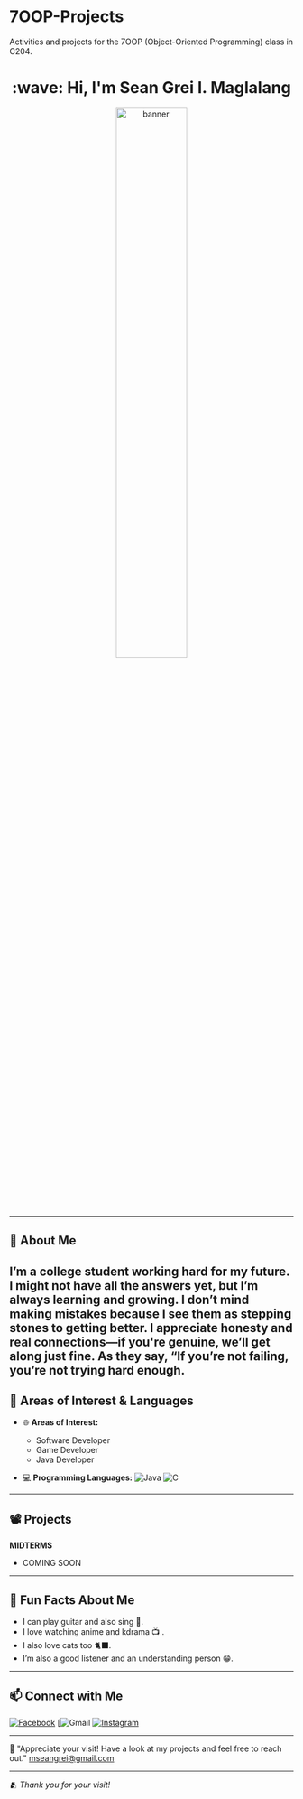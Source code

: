 
# 7OOP-Projects
Activities and projects for the 7OOP (Object-Oriented Programming) class in C204.
<h1 align="center"> :wave: Hi, I'm Sean Grei I. Maglalang </h1>
<p align="center">
  <img src="https://scontent.fcrk1-3.fna.fbcdn.net/v/t39.30808-6/501781126_1219430089625571_2179144778645724400_n.jpg?_nc_cat=101&ccb=1-7&_nc_sid=6ee11a&_nc_eui2=AeGjuUyqMloaaN9_LFn30JiZtzd6bIiVALK3N3psiJUAsujuIU6sVDY1mO4DH4RMYWT0fBJmGYtT5ATE7FyslRYQ&_nc_ohc=c97mF1hUq4sQ7kNvwEsy0EG&_nc_oc=AdlEeYJYnK-yRkKKKfFzlFzvFnZfU3uepQYTb_zuScI6di9dljJYhDZShRPKWv2LtVk&_nc_zt=23&_nc_ht=scontent.fcrk1-3.fna&_nc_gid=D_NkKs44pDXHgr1Q034M_A&oh=00_AfUcrk1CPsLYBbd_fIsWuZJF874adJc_VDjTZDvHbGPOGA&oe=68B7816C" alt="banner" width="50%"/>
</p>

---

## :thinking: About Me
**I’m a college student working hard for my future. I might not have all the answers yet, but I’m always learning and growing. I don’t mind making mistakes because I see them as stepping stones to getting better. I appreciate honesty and real connections—if you're genuine, we’ll get along just fine. As they say, “If you’re not failing, you’re not trying hard enough.**
---

## 🎯 Areas of Interest & Languages
- 🌐 **Areas of Interest:**
  - Software Developer  
  - Game Developer
  - Java Developer

- 💻 **Programming Languages:**
  ![Java](https://img.shields.io/badge/Java-orange?style=for-the-badge&logo=java)
  ![C](https://img.shields.io/badge/C-00599C?style=for-the-badge&logo=c&logoColor=white)

---

## :film_projector: Projects
**MIDTERMS**

- COMING SOON 

---

## :thinking: Fun Facts About Me
- I can play guitar and also sing :guitar:.  
- I love watching anime and kdrama :tv: .
- I also love cats too :black_cat:.  
- I’m also a good listener and an understanding person :grin:.

---

## 📫 Connect with Me
[![Facebook](https://img.shields.io/badge/Facebook-1877f2?style=for-the-badge&logo=facebook&logoColor=white)](https://www.facebook.com/sean.grei.3)
[![Gmail](https://img.shields.io/badge/Gmail-D14836?style=for-the-badge&logo=gmail&logoColor=white)
[![Instagram](https://img.shields.io/badge/Instagram-E4405F?style=for-the-badge&logo=instagram&logoColor=white)](https://www.instagram.com/griiiii_07/)


---

:white_heart: "Appreciate your visit! Have a look at my projects and feel free to reach out." mseangrei@gmail.com


---

:people_hugging: *Thank you for your visit!*
